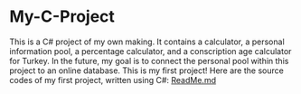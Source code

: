 # My-C-Project
This is a C# project of my own making. It contains a calculator, a personal information pool, a percentage calculator, and a conscription age calculator for Turkey. In the future, my goal is to connect the personal pool within this project to an online database. This is my first project!
Here are the source codes of my first project, written using C#:
[ReadMe.md](https://github.com/FRKDR35/My-C-Project/files/12390158/ReadMe.md)
